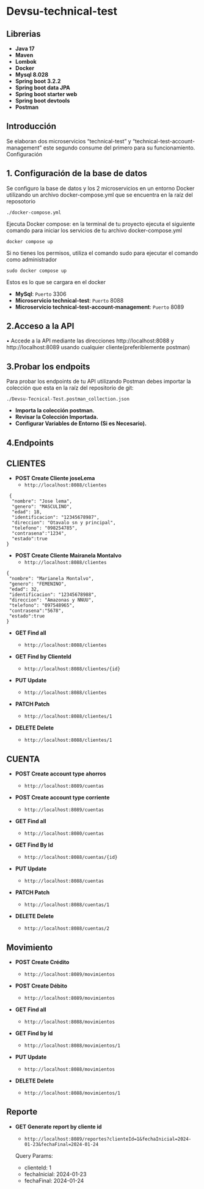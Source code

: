 # Devsu-technical-test
## Librerias
- **Java 17**
- **Maven**
- **Lombok**
- **Docker**
- **Mysql 8.028**
- **Spring boot 3.2.2**
- **Spring boot data JPA**
- **Spring boot starter web**
- **Spring boot devtools**
- **Postman**

## Introducción
Se elaboran dos microservicios “technical-test” y “technical-test-account-management” este segundo consume del primero para su funcionamiento. 
Configuración

## 1.	Configuración de la base de datos 
Se configuro la base de datos y los 2 microservicios en un entorno Docker utilizando un archivo docker-compose.yml que se encuentra en la raíz del reposotorio
```
./docker-compose.yml
```

Ejecuta Docker compose: en la terminal de tu proyecto ejecuta el siguiente comando para iniciar los servicios de tu archivo docker-compose.yml
```
docker compose up
```
Si no tienes los permisos, utiliza el comando sudo para ejecutar el comando como administrador
```
sudo docker compose up
```
Estos es lo que se cargara en el docker
- **MySql**: `Puerto` 3306
- **Microservicio technical-test**: `Puerto` 8088
- **Microservicio technical-test-account-management**: `Puerto` 8089

## 2.Acceso a la API
•	Accede a la API mediante las direcciones http://localhost:8088 y http://localhost:8089 usando cualquier cliente(preferiblemente postman)

## 3.Probar los endpoits
Para probar los endpoints de tu API utilizando Postman  debes importar la colección que esta en la raíz del repositorio de git:
```
./Devsu-Tecnical-Test.postman_collection.json
```
- **Importa la colección postman.**
- **Revisar la Colección Importada.**
- **Configurar Variables de Entorno (Si es Necesario).**

## 4.Endpoints

## CLIENTES

- **POST Create Cliente joseLema**
  - `http://localhost:8088/clientes`
```
 {
  "nombre": "Jose lema",
  "genero": "MASCULINO",
  "edad": 18,
  "identificacion": "12345678987",
  "direccion": "Otavalo sn y principal",
  "telefono": "098254785",
  "contrasena":"1234",
  "estado":true
}
```

- **POST Create Cliente Mairanela Montalvo**
  - `http://localhost:8088/clientes`
 ```
{
  "nombre": "Marianela Montalvo",
  "genero": "FEMENINO",
  "edad": 32,
  "identificacion": "12345678988",
  "direccion": "Amazonas y NNUU",
  "telefono": "097548965",
  "contrasena":"5678",
  "estado":true
}
```

- **GET Find all**
  - `http://localhost:8088/clientes`

- **GET Find by ClienteId**
  - `http://localhost:8088/clientes/{id}`

- **PUT Update**
  - `http://localhost:8088/clientes`

- **PATCH Patch**
  - `http://localhost:8088/clientes/1`

- **DELETE Delete**
  - `http://localhost:8088/clientes/1`

## CUENTA

- **POST Create account type ahorros**
  - `http://localhost:8089/cuentas`

- **POST Create account type corriente**
  - `http://localhost:8089/cuentas`

- **GET Find all**
  - `http://localhost:8080/cuentas`

- **GET Find By Id**
  - `http://localhost:8088/cuentas/{id}`

- **PUT Update**
  - `http://localhost:8088/cuentas`

- **PATCH Patch**
  - `http://localhost:8088/cuentas/1`

- **DELETE Delete**
  - `http://localhost:8088/cuentas/2`

## Movimiento

- **POST Create Crédito**
  - `http://localhost:8089/movimientos`

- **POST Create Débito**
  - `http://localhost:8089/movimientos`

- **GET Find all**
  - `http://localhost:8088/movimientos`

- **GET Find by Id**
  - `http://localhost:8088/movimientos/1`

- **PUT Update**
  - `http://localhost:8088/movimientos`

- **DELETE Delete**
  - `http://localhost:8088/movimientos/1`

## Reporte

- **GET Generate report by cliente id**
  - `http://localhost:8089/reportes?clienteId=1&fechaInicial=2024-01-23&fechaFinal=2024-01-24`

  Query Params:
    - clienteId: 1
    - fechaInicial: 2024-01-23
    - fechaFinal: 2024-01-24

